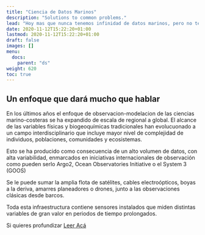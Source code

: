 ```yaml
---
title: "Ciencia de Datos Marinos"
description: "Solutions to common problems."
lead: "Hoy mas que nunca tenemos infinidad de datos marinos, pero no tenemos los suficientes para responder a varias preguntas que se presentan. La Ciencia de Datos Marinos (CDM) ofrece el potencial para revolucionar el contexto marino-costero, permitiendo el uso de información en formas novedosas para mejorar nuestra comprensión del océano y el impacto de las actividades humanas."
date: 2020-11-12T15:22:20+01:00
lastmod: 2020-11-12T15:22:20+01:00
draft: false
images: []
menu: 
  docs:
    parent: "ds"
weight: 620
toc: true
---
```


## Un enfoque que dará mucho que hablar

En los últimos años el enfoque de observacion-modelacion de las ciencias marino-costeras se ha expandido de escala de regional a global. El alcance de las variables físicas y biogeoquímicas tradicionales han evolucuonado a un campo interdisciplinario que incluye mayor nivel de complejidad de individuos, poblaciones, comunidades y ecosistemas. 

Esto se ha producido como consecuencia de un alto volumen de
datos, con alta variabilidad, enmarcados en iniciativas internacionales de observación como pueden serlo Argo2, Ocean Observatories Initiative o el System 3 (GOOS) 

Se le puede sumar la amplia flota de satélites, cables electroópticos, boyas a la deriva, amarres planeadores o drones,
junto a las observaciones clásicas desde barcos. 

Toda esta infraestructura contiene sensores instalados que miden distintas variables de gran valor en periodos de tiempo prolongados.

Si quieres profundizar [Leer Acá](https://www.grammaloreto.co/es/post/ciencia-datos-marinos)




















